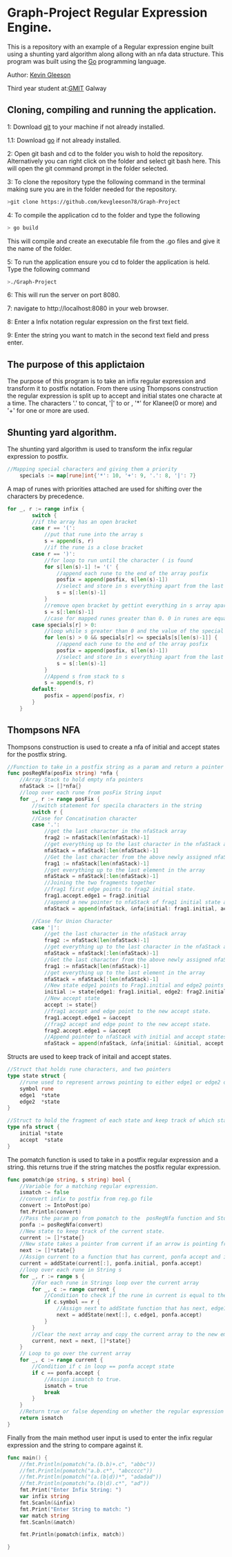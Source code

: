 # Graph-Project Regular Expression Engine. 

This is a repository with an example of a Regular expression engine built using a shunting yard algorithm along allong with an nfa data structure.
This program was built using the [Go](https://golang.org/) programming language.

Author: [Kevin Gleeson](https://github.com/kevgleeson78)

Third year student at:[GMIT](http://gmit.ie) Galway

## Cloning, compiling and running the application.

1: Download [git](https://git-scm.com/downloads) to your machine if not already installed.

1.1: Download [go](https://golang.org/dl/) if not already installed.

2: Open git bash and cd to the folder you wish to hold the repository.
Alternatively you can right click on the folder and select git bash here.
This will open the git command prompt in the folder selected.
 
 3: To clone the repository type the following command in the terminal making sure you are in the folder needed for the repository.
```bash
>git clone https://github.com/kevgleeson78/Graph-Project
```
4: To compile the application cd to the folder and type the following 
```bash
> go build 
```
This will compile and create an executable file from the .go files and give it the name of the folder.

5: To run the application ensure you cd to folder the application is held.
Type the following command
```bash
>./Graph-Project
```
6: This will run the server on port 8080. 

7: navigate to http://localhost:8080 in your web browser.

8: Enter a Infix notation regular expression on the first text field.

9: Enter the string you want to match in the second text field and press enter.

## The purpose of this applictaion
The purpose of this program is to take an infix regular expression and transform it to postfix notation.
From there using Thompsons construction the regular expression is split up to accept and initial states one characte at a time.
The characters '.' to concat, '|' to or , '*' for Klanee(0 or more) and '+' for one or more are used.

## Shunting yard algorithm.
The shunting yard algorithm is used to transform the infix regular expression to postfix.
```GO
//Mapping special characters and giving them a priority
	specials := map[rune]int{'*': 10, '+': 9, '.': 8, '|': 7}
 ```
A map of runes with priorities attached are used for shifting over the characters by precedence.

```GO
for _, r := range infix {
		switch {
		//if the array has an open bracket
		case r == '(':
			//put that rune into the array s
			s = append(s, r)
			//if the rune is a close bracket
		case r == ')':
			//for loop to run until the character ( is found
			for s[len(s)-1] != '(' {
				//append each rune to the end of the array posfix
				posfix = append(posfix, s[len(s)-1])
				//select and store in s everything apart from the last rune in the array s.
				s = s[:len(s)-1]
			}
			//remove open bracket by gettint everything in s array apart from the last character.
			s = s[:len(s)-1]
			//case for mapped runes greater than 0. 0 in runes are equal to null.
		case specials[r] > 0:
			//loop while s greater than 0 and the value of the special rune is less than the value of the character of the top of the stack.
			for len(s) > 0 && specials[r] <= specials[s[len(s)-1]] {
				//append each rune to the end of the array posfix
				posfix = append(posfix, s[len(s)-1])
				//select and store in s everything apart from the last rune in the array s.
				s = s[:len(s)-1]
			}
			//Append s from stack to s
			s = append(s, r)
		default:
			posfix = append(posfix, r)
		}
	}
```
## Thompsons NFA

Thompsons construction is used to create a nfa of initial and accept states for the postfix string.

```GO
//Function to take in a postfix string as a param and return a pointer to nfa struct
func posRegNfa(posFix string) *nfa {
	//Array Stack to hold empty nfa pointers
	nfaStack := []*nfa{}
	//loop over each rune from posFix String input
	for _, r := range posFix {
		//switch statement for specila characters in the string
		switch r {
		//Case for Concatination character
		case '.':
			//get the last character in the nfaStack array
			frag2 := nfaStack[len(nfaStack)-1]
			//get everything up to the last character in the nfaStack array
			nfaStack = nfaStack[:len(nfaStack)-1]
			//Get the last character from the above newly assigned nfaStack
			frag1 := nfaStack[len(nfaStack)-1]
			//get everything up to the last element in the array
			nfaStack = nfaStack[:len(nfaStack)-1]
			//Joining the two fragments together
			//frag1 first edge points to frag2 initial state.
			frag1.accept.edge1 = frag2.initial
			//append a new pointer to nfaStack of frag1 initial state and frag2 accept state.
			nfaStack = append(nfaStack, &nfa{initial: frag1.initial, accept: frag2.accept})

		//Case for Union Character
		case '|':
			//get the last character in the nfaStack array
			frag2 := nfaStack[len(nfaStack)-1]
			//get everything up to the last character in the nfaStack array
			nfaStack = nfaStack[:len(nfaStack)-1]
			//Get the last character from the above newly assigned nfaStack
			frag1 := nfaStack[len(nfaStack)-1]
			//get everything up to the last element in the array
			nfaStack = nfaStack[:len(nfaStack)-1]
			//New state edge1 points to Frag1.initial and edge2 points to frag2.initial
			initial := state{edge1: frag1.initial, edge2: frag2.initial}
			//New accept state
			accept := state{}
			//frag1 accept and edge point to the new accept state.
			frag1.accept.edge1 = &accept
			//frag2 accept and edge point to the new accept state.
			frag2.accept.edge1 = &accept
			//Append pointer to nfaStack with initial and accept states above as pointers.
			nfaStack = append(nfaStack, &nfa{initial: &initial, accept: &accept})
```

Structs are used to keep track of initail and accept states.

```GO
//Struct that holds rune characters, and two pointers
type state struct {
	//rune used to represent arrows pointing to either edge1 or edge2 or both states
	symbol rune
	edge1  *state
	edge2  *state
}

//Struct to hold the fragment of each state and keep track of which state is in the initial or accepted state.
type nfa struct {
	initial *state
	accept  *state
}
```

The pomatch function is used to take in a postfix regular expression and a string.
this returns true if the string matches the postfix regular expression.

```GO
func pomatch(po string, s string) bool {
	//Variable for a matching regular expression.
	ismatch := false
	//convert infix to postfix from reg.go file
	convert := IntoPost(po)
	fmt.Println(convert)
	//Pass the param po from pomatch to the  posRegNfa function and Store the result into the variable ponfa.
	ponfa := posRegNfa(convert)
	//New state to keep track of the current state.
	current := []*state{}
	//New state takes a pointer from current if an arrow is pointing from current
	next := []*state{}
	//Assign current to a function that has current, ponfa accept and initial states.
	current = addState(current[:], ponfa.initial, ponfa.accept)
	//loop over each rune in String s
	for _, r := range s {
		//For each rune in Strings loop over the current array
		for _, c := range current {
			//Condition to check if the rune in current is equal to the rune in the input String s.
			if c.symbol == r {
				//Assign next to addState function that has next, edge1 for current and ponfa accept.
				next = addState(next[:], c.edge1, ponfa.accept)
			}
		}
		//Clear the next array and copy the current array to the new empty next array
		current, next = next, []*state{}
	}
	// Loop to go over the current array
	for _, c := range current {
		//Condition if c in loop == ponfa accept state
		if c == ponfa.accept {
			//Assign ismatch to true.
			ismatch = true
			break
		}
	}
	//Return true or false depending on whether the regular expression matches the string.
	return ismatch
}
```

Finally from the main method user input is used to enter the infix regular expression and the string to compare against it.

```GO
func main() {
	//fmt.Println(pomatch("a.(b.b)+.c", "abbc"))
	//fmt.Println(pomatch("a.b.c*", "abccccc"))
	//fmt.Println(pomatch("(a.(b|d))*", "adadad"))
	//fmt.Println(pomatch("a.(b|d).c*", "ad"))
	fmt.Print("Enter Infix String: ")
	var infix string
	fmt.Scanln(&infix)
	fmt.Print("Enter String to match: ")
	var match string
	fmt.Scanln(&match)

	fmt.Println(pomatch(infix, match))

}
```
